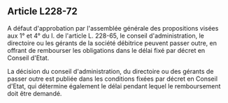 Article L228-72
----
A défaut d'approbation par l'assemblée générale des propositions visées aux 1°
et 4° du I. de l'article L. 228-65, le conseil d'administration, le directoire
ou les gérants de la société débitrice peuvent passer outre, en offrant de
rembourser les obligations dans le délai fixé par décret en Conseil d'Etat.

La décision du conseil d'administration, du directoire ou des gérants de passer
outre est publiée dans les conditions fixées par décret en Conseil d'Etat, qui
détermine également le délai pendant lequel le remboursement doit être demandé.

